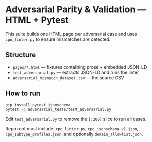 # Adversarial Parity & Validation — HTML + Pytest

This suite builds one HTML page per adversarial case and uses `cpo_linter.py` to ensure mismatches are detected.

## Structure
- `pages/*.html` — fixtures containing prose + embedded JSON-LD
- `test_adversarial.py` — extracts JSON-LD and runs the linter
- `adversarial_mismatch_dataset.csv` — the source CSV

## How to run
```bash
pip install pytest jsonschema
pytest -q adversarial_tests/test_adversarial.py
```
Edit `test_adversarial.py` to remove the `[:200]` slice to run all cases.

Repo root must include: `cpo_linter.py`, `cpo_jsonschema_v1.json`, `cpo_subtype_profiles.json`, and optionally `domain_allowlist.json`.
